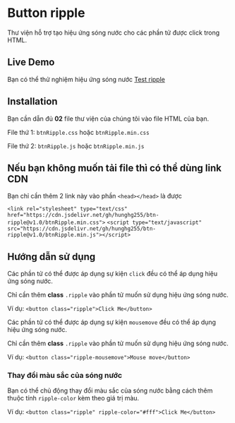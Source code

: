 # Button ripple
Thư viện hỗ trợ tạo hiệu ứng sóng nước cho các phần tử được click trong HTML.


## Live Demo
Bạn có thể thử nghiệm hiệu ứng sóng nước [Test ripple](https://hunghg255.github.io/btn-ripple/)

## Installation
Bạn cần dẫn đủ **02** file thư viện của chúng tôi vào file HTML của bạn.

File thứ 1: `btnRipple.css` hoặc `btnRipple.min.css`

File thứ 2: `btnRipple.js` hoặc `btnRipple.min.js`
## Nếu bạn không muốn tải file thì có thể dùng link CDN
Bạn chỉ cần thêm 2 link này vào phần `<head></head>` là được

`<link rel="stylesheet" type="text/css" href="https://cdn.jsdelivr.net/gh/hunghg255/btn-ripple@v1.0/btnRipple.min.css">`
`<script type="text/javascript" src="https://cdn.jsdelivr.net/gh/hunghg255/btn-ripple@v1.0/btnRipple.min.js"></script>`

## Hướng dẫn sử dụng
Các phần tử có thể được áp dụng sự kiện `click` đều có thể áp dụng hiệu ứng sóng nước.

Chỉ cần thêm **class** `.ripple` vào phần tử muốn sử dụng hiệu ứng sóng nước.

Ví dụ: `<button class="ripple">Click Me</button>`

Các phần tử có thể được áp dụng sự kiện `mousemove` đều có thể áp dụng hiệu ứng sóng nước.

Chỉ cần thêm **class** `.ripple` vào phần tử muốn sử dụng hiệu ứng sóng nước.

Ví dụ: `<button class="ripple-mousemove">Mouse move</button>`

### Thay đổi màu sắc của sóng nước

Bạn có thể chủ động thay đổi màu sắc của sóng nước bằng cách thêm thuộc tính `ripple-color` kèm theo giá trị màu.

Ví dụ: `<button class="ripple" ripple-color="#fff">Click Me</button>`
